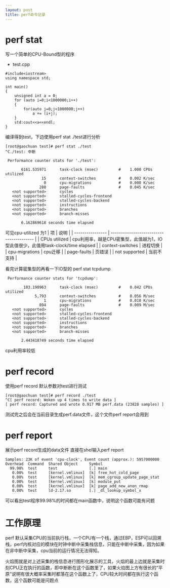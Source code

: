```yaml
---
layout: post
title: perf命令记录
---
```


# perf stat
写一个简单的CPU-Bound型的程序

- test.cpp

```
#include<iostream>
using namespace std;

int main()
{
	unsigned int a = 0;
	for (auto i=0;i<1000000;i++)
	{
		for(auto j=0;j<1000000;j++)
			a += (i+j);
	}
	std:cout<<a<<endl;
}
```
编译得到test，下边使用perf stat ./test进行分析


```
[root@gaochuan test]# perf stat ./test
^C./test: 中断

 Performance counter stats for './test':

       6161.535971      task-clock (msec)         #    1.000 CPUs utilized
                15      context-switches          #    0.002 K/sec
                 0      cpu-migrations            #    0.000 K/sec
               280      page-faults               #    0.045 K/sec
   <not supported>      cycles
   <not supported>      stalled-cycles-frontend
   <not supported>      stalled-cycles-backend
   <not supported>      instructions
   <not supported>      branches
   <not supported>      branch-misses

       6.162869618 seconds time elapsed
```

可见cpu-utilized 为1
| 项                | 说明                                       |
| ---------------- | ---------------------------------------- |
| CPUs utilized    | cpu利用率，越是CPU密集型，此值越为1，IO型此值很少，此值用task-clock/time elapsed |
| context-switches | 进程切换                                     |
| cpu-migrations   | cpu迁移                                    |
| page-faults      | 页错误                                      |
| not supported    | 当前不支持                                    |

看完计算密集型的再看一下IO型的 perf stat tcpdump

```
 Performance counter stats for 'tcpdump':

        103.190963      task-clock (msec)         #    0.042 CPUs utilized
             5,793      context-switches          #    0.056 M/sec
                 1      cpu-migrations            #    0.010 K/sec
               894      page-faults               #    0.009 M/sec
   <not supported>      cycles
   <not supported>      stalled-cycles-frontend
   <not supported>      stalled-cycles-backend
   <not supported>      instructions
   <not supported>      branches
   <not supported>      branch-misses

       2.443418749 seconds time elapsed
```
cpu利用率较低

# perf record
使用perf record 默认参数对test进行测试

```
[root@gaochuan test]# perf record ./test
^C[ perf record: Woken up 4 times to write data ]
[ perf record: Captured and wrote 0.917 MB perf.data (23828 samples) ]

```

测试完之后会在当前目录生成perf.data文件，这个文件perf report会用到

# perf report
展示perf record生成的data文件
直接在shel输入perf report

```
Samples: 23K of event 'cpu-clock', Event count (approx.): 5957000000
Overhead  Command  Shared Object     Symbol
  99.98%  test     test              [.] main
   0.00%  test     [kernel.vmlinux]  [k] free_hot_cold_page
   0.00%  test     [kernel.vmlinux]  [k] mem_cgroup_update_page_stat
   0.00%  test     [kernel.vmlinux]  [k] module_put
   0.00%  test     [kernel.vmlinux]  [k] page_add_new_anon_rmap
   0.00%  test     ld-2.17.so        [.] _dl_lookup_symbol_x

```

可以看出test程序99.98%的时间都在main函数中，说明这个函数可能有问题

# 工作原理
perf 默认采集CPU的当前执行栈，一个CPU有一个栈，通过EBP，ESP可以回溯栈，perf内核对应的模块在时钟中断中采集栈信息，只能在中断中采集，因为如果在非中断中采集，cpu当前的运行情况无法得知。

火焰图就是对上述采集的栈信息进行图形化展示的工具，火焰的最上边就是采集时刻CPU正在执行的函数，即中断断在这个函数里了，如果火焰图上方有很长的“平原”说明有很大概率采集时都落在这个函数上了，CPU较大时间都在执行这个函数，这个函数可能是问题点